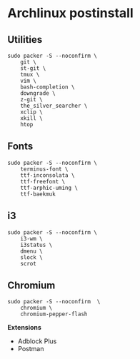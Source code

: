 Archlinux postinstall
=====================

Utilities
---------

    sudo packer -S --noconfirm \
        git \
        st-git \
        tmux \
        vim \
        bash-completion \
        downgrade \
        z-git \
        the_silver_searcher \
        xclip \
        xkill \
        htop

Fonts
-----

    sudo packer -S --noconfirm \
        terminus-font \
        ttf-inconsolata \
        ttf-freefont \
        ttf-arphic-uming \
        ttf-baekmuk
        
i3
--

    sudo packer -S --noconfirm \
        i3-wm \
        i3status \
        dmenu \
        slock \
        scrot

Chromium
--------

    sudo packer -S --noconfirm  \
        chromium \
        chromium-pepper-flash

**Extensions**

*   Adblock Plus
*   Postman
